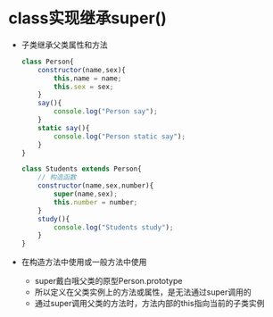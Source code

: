 # class实现继承super()

* 子类继承父类属性和方法

  ```js
  class Person{
      constructor(name,sex){
          this,name = name;
          this.sex = sex;
      }
      say(){
          console.log("Person say");
      }
      static say(){
          console.log("Person static say");
      }
  }
  
  class Students extends Person{
      // 构造函数
      constructor(name,sex,number){
          super(name,sex);
          this.number = number;
      }
      study(){
          console.log("Students study");
      }
  }
  ```

* 在构造方法中使用或一般方法中使用
  * super戴白哦父类的原型Person.prototype
  * 所以定义在父类实例上的方法或属性，是无法通过super调用的
  * 通过super调用父类的方法时，方法内部的this指向当前的子类实例